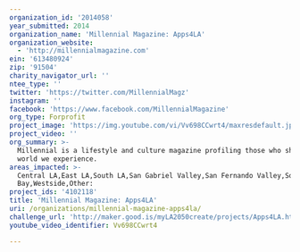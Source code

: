 ```yaml
---
organization_id: '2014058'
year_submitted: 2014
organization_name: 'Millennial Magazine: Apps4LA'
organization_website:
  - 'http://millennialmagazine.com'
ein: '613480924'
zip: '91504'
charity_navigator_url: ''
ntee_type: ''
twitter: 'https://twitter.com/MillennialMagz'
instagram: ''
facebook: 'https://www.facebook.com/MillennialMagazine'
org_type: Forprofit
project_image: 'https://img.youtube.com/vi/Vv698CCwrt4/maxresdefault.jpg'
project_video: ''
org_summary: >-
  Millennial is a lifestyle and culture magazine profiling those who shape the
  world we experience.
areas_impacted: >-
  Central LA,East LA,South LA,San Gabriel Valley,San Fernando Valley,South
  Bay,Westside,Other:
project_ids: '4102118'
title: 'Millennial Magazine: Apps4LA'
uri: /organizations/millennial-magazine-apps4la/
challenge_url: 'http://maker.good.is/myLA2050create/projects/Apps4LA.html'
youtube_video_identifier: Vv698CCwrt4

---
```

